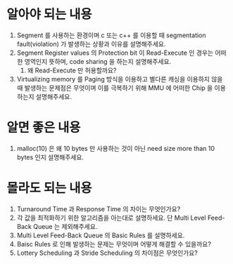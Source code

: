 # 알아야 되는 내용

1. Segment 를 사용하는 환경이며 c 또는 c++ 를 이용할 때 segmentation fault(violation) 가 발생하는 상황과 이유를 설명해주세요.
2. Segment Register values 의 Protection bit 이 Read-Execute 인 경우는 어떠한 영역인지 뜻하며, code sharing 을 하는지 설명해주세요.
   1. 왜 Read-Execute 만 허용할까요?
3. Virtualizing memory 를 Paging 방식을 이용하고 별다른 캐싱을 이용하지 않을 때 발생하는 문제점은 무엇이며 이를 극복하기 위해 MMU 에 어떠한 Chip 을 이용하는지 설명해주세요.

# 알면 좋은 내용

1. malloc(10) 은 왜 10 bytes 만 사용하는 것이 아닌 need size more than 10 bytes 인지 설명해주세요.

# 몰라도 되는 내용

1. Turnaround Time 과 Response Time 의 차이는 무엇인가요?
2. 각 값을 최적화하기 위한 알고리즘을 아는대로 설명하세요. 단 Multi Level Feed-Back Queue 는 제외해주세요.
3. Multi Level Feed-Back Queue 의 Basic Rules 를 설명하세요.
4. Baisc Rules 로 인해 발생하는 문제는 무엇이며 어떻게 해결할 수 있을까요?
5. Lottery Scheduling 과 Stride Scheduling 의 차이점은 무엇인가요?
